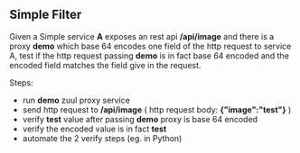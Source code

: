 Simple Filter
-------------------------------------
Given a Simple service **A** exposes an rest api **/api/image** and there is a proxy **demo**
which base 64 encodes one field of the http request to service A, test if the http request passing **demo**
is in fact base 64 encoded and the encoded field matches the field give in the request.

Steps:
- run **demo** zuul proxy service
- send http request to **/api/image** ( http request body: **{"image":"test"}** )
- verify **test** value after passing **demo** proxy is base 64 encoded
- verify the encoded value is in fact **test**
- automate the 2 verify steps (eg. in Python)